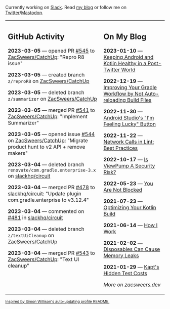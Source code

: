 Currently working on [Slack](https://slack.com/). Read [my blog](https://zacsweers.dev/) or follow me on [Twitter](https://twitter.com/ZacSweers)/[Mastodon](https://hachyderm.io/@ZacSweers).

<table><tr><td valign="top" width="60%">

## GitHub Activity
<!-- githubActivity starts -->
**2023-03-05** — opened PR [#545](https://github.com/ZacSweers/CatchUp/pull/545) to [ZacSweers/CatchUp](https://github.com/ZacSweers/CatchUp): "Repro R8 issue"

**2023-03-05** — created branch `z/reproR8` on [ZacSweers/CatchUp](https://github.com/ZacSweers/CatchUp)

**2023-03-05** — deleted branch `z/summarizer` on [ZacSweers/CatchUp](https://github.com/ZacSweers/CatchUp)

**2023-03-05** — merged PR [#541](https://github.com/ZacSweers/CatchUp/pull/541) to [ZacSweers/CatchUp](https://github.com/ZacSweers/CatchUp): "Implement Summarizer"

**2023-03-05** — opened issue [#544](https://github.com/ZacSweers/CatchUp/issues/544) on [ZacSweers/CatchUp](https://github.com/ZacSweers/CatchUp): "Migrate product hunt to v2 API + remove makers"

**2023-03-04** — deleted branch `renovate/com.gradle.enterprise-3.x` on [slackhq/circuit](https://github.com/slackhq/circuit)

**2023-03-04** — merged PR [#478](https://github.com/slackhq/circuit/pull/478) to [slackhq/circuit](https://github.com/slackhq/circuit): "Update plugin com.gradle.enterprise to v3.12.4"

**2023-03-04** — commented on [#481](https://github.com/slackhq/circuit/pull/481#issuecomment-1454981323) in [slackhq/circuit](https://github.com/slackhq/circuit)

**2023-03-04** — deleted branch `z/textUiCleanup` on [ZacSweers/CatchUp](https://github.com/ZacSweers/CatchUp)

**2023-03-04** — merged PR [#543](https://github.com/ZacSweers/CatchUp/pull/543) to [ZacSweers/CatchUp](https://github.com/ZacSweers/CatchUp): "Text UI cleanup"
<!-- githubActivity ends -->
</td><td valign="top" width="40%">

## On My Blog
<!-- blog starts -->
**2023-01-10** — [Keeping Android and Kotlin Healthy in a Post-Twitter World](https://www.zacsweers.dev/keeping-android-healthy/)

**2022-12-19** — [Improving Your Gradle Workflow by Not Auto-reloading Build Files](https://www.zacsweers.dev/improving-your-workflow-by-not-auto-reloading-build-files/)

**2022-11-30** — [Android Studio's "I'm Feeling Lucky" Button](https://www.zacsweers.dev/android-studios-im-feeling-lucky-button/)

**2022-11-22** — [Network Calls in Lint: Best Practices](https://www.zacsweers.dev/network-calls-in-lint-best-practices/)

**2022-10-17** — [Is ViewPump A Security Risk?](https://www.zacsweers.dev/is-viewpump-a-security-risk/)

**2022-05-23** — [You Are Not Blocked](https://www.zacsweers.dev/you-are-not-blocked/)

**2021-07-23** — [Optimizing Your Kotlin Build](https://www.zacsweers.dev/optimizing-your-kotlin-build/)

**2021-06-14** — [How I Work](https://www.zacsweers.dev/how-i-work/)

**2021-02-02** — [Disposables Can Cause Memory Leaks](https://www.zacsweers.dev/disposables-can-cause-memory-leaks/)

**2021-01-29** — [Kapt's Hidden Test Costs](https://www.zacsweers.dev/kapts-hidden-test-costs/)
<!-- blog ends -->
_More on [zacsweers.dev](https://zacsweers.dev/)_
</td></tr></table>

<sub><a href="https://simonwillison.net/2020/Jul/10/self-updating-profile-readme/">Inspired by Simon Willison's auto-updating profile README.</a></sub>